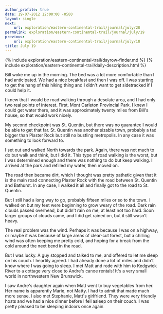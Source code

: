 ```yaml
---
author_profile: true
date: 19-07-2012 12:00:00 -0500
layout: single
next:
    url: exploration/eastern-continental-trail/journal/july/20
permalink: exploration/eastern-continental-trail/journal/july/19
previous:
    url: exploration/eastern-continental-trail/journal/july/18
title: July 19
---
```

{% include exploration/eastern-continental-trail/dayrow-finder.md %}
{% include exploration/eastern-continental-trail/daily-description.html %}

Bill woke me up in the morning. The bed was a lot more comfortable than I had anticipated. We had a nice breakfast and then I was off. I was starting to get the hang of this hiking thing and I didn't want to get sidetracked if I could help it.

I knew that I would be road walking through a desolate area, and I had only two real points of interest. First, Mont Carleton Provincial Park. I knew I could get water there, and it was approximately twenty miles from Bill's house, so that would work nicely.

My second checkpoint was St. Quentin, but there was no guarantee I would be able to get that far. St. Quentin was another sizable town, probably a tad bigger than Plaster Rock but still no bustling metropolis. In any case it was something to look forward to.

I set out and walked North towards the park. Again, there was not much to do but walk and think, but I did it. This type of road walking is the worst, but I was determined enough and there was nothing to do but keep walking. I arrived at the park and refilled my water, then moved on.

The road then became dirt, which I thought was pretty pathetic given that it is the main road connecting Plaster Rock with the road between St. Quentin and Bathurst. In any case, I walked it all and finally got to the road to St. Quentin.

But I still had a long way to go, probably fifteen miles or so to the town. I walked on but my feet were beginning to grow weary of the road. Dark rain clouds passed overhead, but didn't rain on me, at least not too hard. Soon larger groups of clouds came, and I did get rained on, but it still wasn't heavy.

The real problem was the wind. Perhaps it was because I was on a highway, or maybe it was because of large areas of clear-cut forest, but a chilling wind was often keeping me pretty cold, and hoping for a break from the cold around the next bend in the road.

But I was lucky. A guy stopped and talked to me, and offered to let me sleep on his couch. I heartily agreed. I had already done a lot of miles and didn't know where I was going to sleep. I met Matt and rode with him to Kedgwick River to a cottage very close to Andre's canoe rentals! It's a very small world in northwestern New Brunswick.

I saw Andre's daughter again when Matt went to buy vegetables from her. Her name is apparently Marie, not Matty. I had to admit that made much more sense. I also met Stephanie, Matt's girlfriend. They were very friendly hosts and we had a nice dinner before I fell asleep on their couch. I was pretty pleased to be sleeping indoors once again.